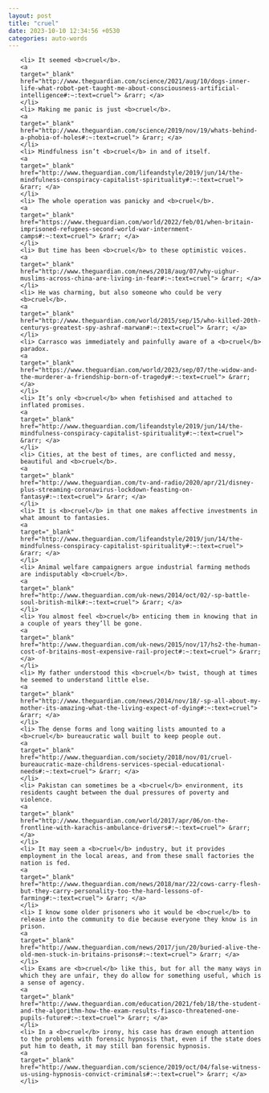```yaml
---
layout: post
title: "cruel"
date: 2023-10-10 12:34:56 +0530
categories: auto-words
---
```

<ol>

    <li> It seemed <b>cruel</b>.
    <a 
    target="_blank" 
    href="http://www.theguardian.com/science/2021/aug/10/dogs-inner-life-what-robot-pet-taught-me-about-consciousness-artificial-intelligence#:~:text=cruel"> &rarr; </a>
    </li>
    <li> Making me panic is just <b>cruel</b>.
    <a 
    target="_blank" 
    href="http://www.theguardian.com/science/2019/nov/19/whats-behind-a-phobia-of-holes#:~:text=cruel"> &rarr; </a>
    </li>
    <li> Mindfulness isn’t <b>cruel</b> in and of itself.
    <a 
    target="_blank" 
    href="http://www.theguardian.com/lifeandstyle/2019/jun/14/the-mindfulness-conspiracy-capitalist-spirituality#:~:text=cruel"> &rarr; </a>
    </li>
    <li> The whole operation was panicky and <b>cruel</b>.
    <a 
    target="_blank" 
    href="https://www.theguardian.com/world/2022/feb/01/when-britain-imprisoned-refugees-second-world-war-internment-camps#:~:text=cruel"> &rarr; </a>
    </li>
    <li> But time has been <b>cruel</b> to these optimistic voices.
    <a 
    target="_blank" 
    href="http://www.theguardian.com/news/2018/aug/07/why-uighur-muslims-across-china-are-living-in-fear#:~:text=cruel"> &rarr; </a>
    </li>
    <li> He was charming, but also someone who could be very <b>cruel</b>.
    <a 
    target="_blank" 
    href="http://www.theguardian.com/world/2015/sep/15/who-killed-20th-centurys-greatest-spy-ashraf-marwan#:~:text=cruel"> &rarr; </a>
    </li>
    <li> Carrasco was immediately and painfully aware of a <b>cruel</b> paradox.
    <a 
    target="_blank" 
    href="https://www.theguardian.com/world/2023/sep/07/the-widow-and-the-murderer-a-friendship-born-of-tragedy#:~:text=cruel"> &rarr; </a>
    </li>
    <li> It’s only <b>cruel</b> when fetishised and attached to inflated promises.
    <a 
    target="_blank" 
    href="http://www.theguardian.com/lifeandstyle/2019/jun/14/the-mindfulness-conspiracy-capitalist-spirituality#:~:text=cruel"> &rarr; </a>
    </li>
    <li> Cities, at the best of times, are conflicted and messy, beautiful and <b>cruel</b>.
    <a 
    target="_blank" 
    href="http://www.theguardian.com/tv-and-radio/2020/apr/21/disney-plus-streaming-coronavirus-lockdown-feasting-on-fantasy#:~:text=cruel"> &rarr; </a>
    </li>
    <li> It is <b>cruel</b> in that one makes affective investments in what amount to fantasies.
    <a 
    target="_blank" 
    href="http://www.theguardian.com/lifeandstyle/2019/jun/14/the-mindfulness-conspiracy-capitalist-spirituality#:~:text=cruel"> &rarr; </a>
    </li>
    <li> Animal welfare campaigners argue industrial farming methods are indisputably <b>cruel</b>.
    <a 
    target="_blank" 
    href="http://www.theguardian.com/uk-news/2014/oct/02/-sp-battle-soul-british-milk#:~:text=cruel"> &rarr; </a>
    </li>
    <li> You almost feel <b>cruel</b> enticing them in knowing that in a couple of years they’ll be gone.
    <a 
    target="_blank" 
    href="http://www.theguardian.com/uk-news/2015/nov/17/hs2-the-human-cost-of-britains-most-expensive-rail-project#:~:text=cruel"> &rarr; </a>
    </li>
    <li> My father understood this <b>cruel</b> twist, though at times he seemed to understand little else.
    <a 
    target="_blank" 
    href="http://www.theguardian.com/news/2014/nov/18/-sp-all-about-my-mother-its-amazing-what-the-living-expect-of-dying#:~:text=cruel"> &rarr; </a>
    </li>
    <li> The dense forms and long waiting lists amounted to a <b>cruel</b> bureaucratic wall built to keep people out.
    <a 
    target="_blank" 
    href="http://www.theguardian.com/society/2018/nov/01/cruel-bureaucratic-maze-childrens-services-special-educational-needs#:~:text=cruel"> &rarr; </a>
    </li>
    <li> Pakistan can sometimes be a <b>cruel</b> environment, its residents caught between the dual pressures of poverty and violence.
    <a 
    target="_blank" 
    href="http://www.theguardian.com/world/2017/apr/06/on-the-frontline-with-karachis-ambulance-drivers#:~:text=cruel"> &rarr; </a>
    </li>
    <li> It may seem a <b>cruel</b> industry, but it provides employment in the local areas, and from these small factories the nation is fed.
    <a 
    target="_blank" 
    href="http://www.theguardian.com/news/2018/mar/22/cows-carry-flesh-but-they-carry-personality-too-the-hard-lessons-of-farming#:~:text=cruel"> &rarr; </a>
    </li>
    <li> I know some older prisoners who it would be <b>cruel</b> to release into the community to die because everyone they know is in prison.
    <a 
    target="_blank" 
    href="http://www.theguardian.com/news/2017/jun/20/buried-alive-the-old-men-stuck-in-britains-prisons#:~:text=cruel"> &rarr; </a>
    </li>
    <li> Exams are <b>cruel</b> like this, but for all the many ways in which they are unfair, they do allow for something useful, which is a sense of agency.
    <a 
    target="_blank" 
    href="http://www.theguardian.com/education/2021/feb/18/the-student-and-the-algorithm-how-the-exam-results-fiasco-threatened-one-pupils-future#:~:text=cruel"> &rarr; </a>
    </li>
    <li> In a <b>cruel</b> irony, his case has drawn enough attention to the problems with forensic hypnosis that, even if the state does put him to death, it may still ban forensic hypnosis.
    <a 
    target="_blank" 
    href="http://www.theguardian.com/science/2019/oct/04/false-witness-us-using-hypnosis-convict-criminals#:~:text=cruel"> &rarr; </a>
    </li>
